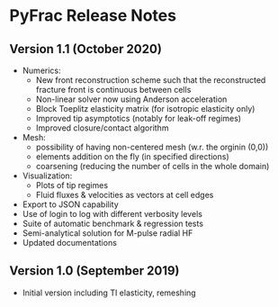 # PyFrac Release Notes

Version 1.1 (October 2020)
-----

- Numerics:
    + New front reconstruction scheme such that the reconstructed fracture front is continuous between cells
    + Non-linear solver now using Anderson acceleration 
    + Block Toeplitz elasticity matrix (for isotropic elasticity only) 
    + Improved tip asymptotics (notably for leak-off regimes)
    + Improved closure/contact algorithm
- Mesh: 
    + possibility of having non-centered mesh (w.r. the orginin (0,0))
    + elements addition on the fly (in specified directions)
    + coarsening (reducing the number of cells in the whole domain)
- Visualization:
    + Plots of tip regimes
    + Fluid fluxes & velocities as vectors at cell edges
- Export to JSON capability
- Use of login to log with different verbosity levels
- Suite of automatic benchmark & regression tests    
- Semi-analytical solution for M-pulse radial HF
- Updated documentations 

Version 1.0 (September 2019)
-----
- Initial version including TI elasticity, remeshing 
